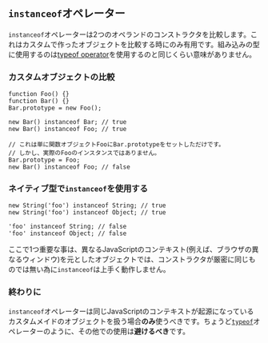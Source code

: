 ## `instanceof`オペレーター

`instanceof`オペレーターは2つのオペランドのコンストラクタを比較します。これはカスタムで作ったオブジェクトを比較する時にのみ有用です。組み込みの型に使用するのは[typeof operator](#types.typeof)を使用するのと同じくらい意味がありません。

### カスタムオブジェクトの比較

    function Foo() {}
    function Bar() {}
    Bar.prototype = new Foo();

    new Bar() instanceof Bar; // true
    new Bar() instanceof Foo; // true

    // これは単に関数オブジェクトFooにBar.prototypeをセットしただけです。
    // しかし、実際のFooのインスタンスではありません。
    Bar.prototype = Foo;
    new Bar() instanceof Foo; // false

### ネイティブ型で`instanceof`を使用する

    new String('foo') instanceof String; // true
    new String('foo') instanceof Object; // true

    'foo' instanceof String; // false
    'foo' instanceof Object; // false

ここで1つ重要な事は、異なるJavaScriptのコンテキスト(例えば、ブラウザの異なるウィンドウ)を元としたオブジェクトでは、コンストラクタが厳密に同じものでは無い為に`instanceof`は上手く動作しません。

### 終わりに

`instanceof`オペレーターは同じJavaScriptのコンテキストが起源になっているカスタムメイドのオブジェクトを扱う場合**のみ**使うべきです。ちょうど[`typeof`](#types.typeof)オペレーターのように、その他での使用は**避けるべき**です。
